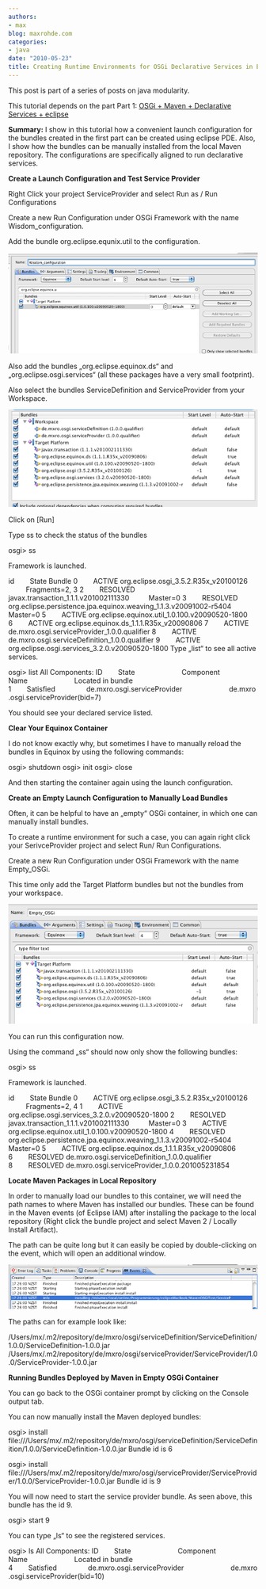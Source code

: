 ```yaml
---
authors:
- max
blog: maxrohde.com
categories:
- java
date: "2010-05-23"
title: Creating Runtime Environments for OSGi Declarative Services in Eclipse
---
```


This post is part of a series of posts on java modularity.

This tutorial depends on the part Part 1: [OSGi + Maven + Declarative Services + eclipse](http://maxrohde.com/2010/05/23/osgi-maven-declarative-services-eclipse/)

**Summary:** I show in this tutorial how a convenient launch configuration for the bundles created in the first part can be created using eclipse PDE. Also, I show how the bundles can be manually installed from the local Maven repository. The configurations are specifically aligned to run declarative services.

**Create a Launch Configuration and Test Service Provider**

Right Click your project ServiceProvider and select Run as / Run Configurations

Create a new Run Configuration under OSGi Framework with the name Wisdom_configuration.

Add the bundle org.eclipse.equnix.util to the configuration.

![bildschirmfoto2010-05-23um17-11-10.png](images/bildschirmfoto2010-05-23um17-11-10.png)

Also add the bundles „org.eclipse.equinox.ds“ and „org.eclipse.osgi.services“ (all these packages have a very small footprint).

Also select the bundles ServiceDefinition and ServiceProvider from your Workspace.

![bildschirmfoto2010-05-23um17-15-17.png](images/bildschirmfoto2010-05-23um17-15-17.png)

Click on \[Run\]

Type ss to check the status of the bundles

osgi> ss

Framework is launched.

id        State Bundle 0        ACTIVE org.eclipse.osgi_3.5.2.R35x_v20100126          Fragments=2, 3 2        RESOLVED javax.transaction_1.1.1.v201002111330          Master=0 3        RESOLVED org.eclipse.persistence.jpa.equinox.weaving_1.1.3.v20091002-r5404          Master=0 5        ACTIVE org.eclipse.equinox.util_1.0.100.v20090520-1800 6        ACTIVE org.eclipse.equinox.ds_1.1.1.R35x_v20090806 7        ACTIVE de.mxro.osgi.serviceProvider_1.0.0.qualifier 8        ACTIVE de.mxro.osgi.serviceDefinition_1.0.0.qualifier 9        ACTIVE org.eclipse.osgi.services_3.2.0.v20090520-1800 Type „list“ to see all active services.

osgi> list All Components: ID        State                        Component Name                        Located in bundle 1        Satisfied                de.mxro.osgi.serviceProvider                        de.mxro.osgi.serviceProvider(bid=7)

You should see your declared service listed.

**Clear Your Equinox Container**

I do not know exactly why, but sometimes I have to manually reload the bundles in Equinox by using the following commands:

osgi> shutdown osgi> init osgi> close

And then starting the container again using the launch configuration.

**Create an Empty Launch Configuration to Manually Load Bundles**

Often, it can be helpful to have an „empty“ OSGi container, in which one can manually install bundles.

To create a runtime environment for such a case, you can again right click your SerivceProvider project and select Run/ Run Configurations.

Create a new Run Configuration under OSGi Framework with the name Empty_OSGi.

This time only add the Target Platform bundles but not the bundles from your workspace.

![bildschirmfoto2010-05-24um11-17-03.png](images/bildschirmfoto2010-05-24um11-17-03.png)

You can run this configuration now.

Using the command „ss“ should now only show the following bundles:

osgi> ss

Framework is launched.

id        State Bundle 0        ACTIVE org.eclipse.osgi_3.5.2.R35x_v20100126          Fragments=2, 4 1        ACTIVE org.eclipse.osgi.services_3.2.0.v20090520-1800 2        RESOLVED javax.transaction_1.1.1.v201002111330          Master=0 3        ACTIVE org.eclipse.equinox.util_1.0.100.v20090520-1800 4        RESOLVED org.eclipse.persistence.jpa.equinox.weaving_1.1.3.v20091002-r5404          Master=0 5        ACTIVE org.eclipse.equinox.ds_1.1.1.R35x_v20090806 6        RESOLVED de.mxro.osgi.serviceDefinition_1.0.0.qualifier 8        RESOLVED de.mxro.osgi.serviceProvider_1.0.0.201005231854

**Locate Maven Packages in Local Repository**

In order to manually load our bundles to this container, we will need the path names to where Maven has installed our bundles. These can be found in the Maven events (of Eclipse IAM) after installing the package to the local repository (Right click the bundle project and select Maven 2 / Locally Install Artifact).

The path can be quite long but it can easily be copied by double-clicking on the event, which will open an additional window.

![bildschirmfoto2010-05-23um17-41-511.png](images/bildschirmfoto2010-05-23um17-41-511.png)

The paths can for example look like:

/Users/mx/.m2/repository/de/mxro/osgi/serviceDefinition/ServiceDefinition/1.0.0/ServiceDefinition-1.0.0.jar /Users/mx/.m2/repository/de/mxro/osgi/serviceProvider/ServiceProvider/1.0.0/ServiceProvider-1.0.0.jar

**Running Bundles Deployed by Maven in Empty OSGi Container**

You can go back to the OSGi container prompt by clicking on the Console output tab.

You can now manually install the Maven deployed bundles:

osgi> install file:///Users/mx/.m2/repository/de/mxro/osgi/serviceDefinition/ServiceDefinition/1.0.0/ServiceDefinition-1.0.0.jar Bundle id is 6

osgi> install file:///Users/mx/.m2/repository/de/mxro/osgi/serviceProvider/ServiceProvider/1.0.0/ServiceProvider-1.0.0.jar Bundle id is 9

You will now need to start the service provider bundle. As seen above, this bundle has the id 9.

osgi> start 9

You can type „ls“ to see the registered services.

osgi> ls All Components: ID        State                        Component Name                        Located in bundle 4        Satisfied                de.mxro.osgi.serviceProvider                        de.mxro.osgi.serviceProvider(bid=10)